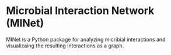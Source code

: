 # Microbial Interaction Network (MINet)

MINet is a Python package for analyzing micribial interactions and visualizaing the resulting interactions as a graph. 


